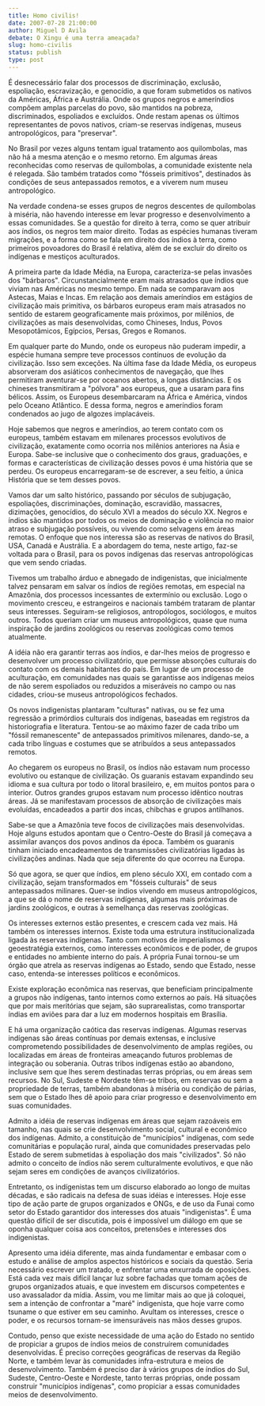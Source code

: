 ```yaml
---
title: Homo civilis!
date: 2007-07-28 21:00:00
author: Miguel D Avila
debate: O Xingu é uma terra ameaçada?
slug: homo-civilis
status: publish 
type: post
---
```


É desnecessário falar dos processos de discriminação, exclusão, espoliação, escravização, e genocídio, a que foram submetidos os nativos da Américas, África e Austrália. Onde os grupos negros e ameríndios compõem amplas parcelas do povo, são mantidos na pobreza, discriminados, espoliados e excluídos. Onde restam apenas os últimos representantes de povos nativos, criam-se reservas indígenas, museus antropológicos, para "preservar".   
  
No Brasil por vezes alguns tentam igual tratamento aos quilombolas, mas não há a mesma atenção e o mesmo retorno. Em algumas áreas reconhecidas como reservas de quilombolas, a comunidade existente nela é relegada. São também tratados como "fósseis primitivos", destinados às condições de seus antepassados remotos, e a viverem num museu antropológico.   
  
Na verdade condena-se esses grupos de negros descentes de quilombolas à miséria, não havendo interesse em levar progresso e desenvolvimento a essas comunidades. Se a questão for direito à terra, como se quer atribuir aos índios, os negros tem maior direito. Todas as espécies humanas tiveram migrações, e a forma como se fala em direito dos índios à terra, como primeiros povoadores do Brasil é relativa, além de se excluir do direito os indígenas e mestiços aculturados.   
  
A primeira parte da Idade Média, na Europa, caracteriza-se pelas invasões dos "bárbaros". Circunstancialmente eram mais atrasados que índios que viviam nas Américas no mesmo tempo. Em nada se comparavam aos Astecas, Maias e Incas. Em relação aos demais ameríndios em estágios de civilização mais primitiva, os bárbaros europeus eram mais atrasados no sentido de estarem geograficamente mais próximos, por milênios, de civilizações as mais desenvolvidas, como Chineses, Indus, Povos Mesopotâmicos, Egípcios, Persas, Gregos e Romanos.   
  
Em qualquer parte do Mundo, onde os europeus não puderam impedir, a espécie humana sempre teve processos contínuos de evolução da civilização. Isso sem exceções. Na última fase da Idade Média, os europeus absorveram dos asiáticos conhecimentos de navegação, que lhes permitiram aventurar-se por oceanos abertos, a longas distâncias. E os chineses transmitiram a "pólvora" aos europeus, que a usaram para fins bélicos. Assim, os Europeus desembarcaram na África e América, vindos pelo Oceano Atlântico. E dessa forma, negros e ameríndios foram condenados ao jugo de algozes implacáveis.   
  
Hoje sabemos que negros e ameríndios, ao terem contato com os europeus, também estavam em milenares processos evolutivos de civilização, exatamente como ocorria nos milênios anteriores na Ásia e Europa. Sabe-se inclusive que o conhecimento dos graus, graduações, e formas e características de civilização desses povos é uma história que se perdeu. Os europeus encarregaram-se de escrever, a seu feitio, a única História que se tem desses povos.   
  
Vamos dar um salto histórico, passando por séculos de subjugação, espoliações, discriminações, dominação, escravidão, massacres, dizimações, genocídios, do século XVI a meados do século XX. Negros e índios são mantidos por todos os meios de dominação e violência no maior atraso e subjugação possíveis, ou vivendo como selvagens em áreas remotas. O enfoque que nos interessa são as reservas de nativos do Brasil, USA, Canadá e Austrália. E a abordagem do tema, neste artigo, faz-se voltada para o Brasil, para os povos indígenas das reservas antropológicas que vem sendo criadas.   
  
Tivemos um trabalho árduo e abnegado de indigenistas, que inicialmente talvez pensaram em salvar os índios de regiões remotas, em especial na Amazônia, dos processos incessantes de extermínio ou exclusão. Logo o movimento cresceu, e estrangeiros e nacionais também trataram de plantar seus interesses. Seguiram-se religiosos, antropólogos, sociólogos, e muitos outros. Todos queriam criar um museus antropológicos, quase que numa inspiração de jardins zoológicos ou reservas zoológicas como temos atualmente.   
  
A idéia não era garantir terras aos índios, e dar-lhes meios de progresso e desenvolver um processo civilizatório, que permisse absorções culturais do contato com os demais habitantes do país. Em lugar de um processo de aculturação, em comunidades nas quais se garantisse aos indígenas meios de não serem espoliados ou reduzidos a miseráveis no campo ou nas cidades, criou-se museus antropológicos fechados.   
  
Os novos indigenistas plantaram "culturas" nativas, ou se fez uma regressão a primórdios culturais dos indígenas, baseadas em registros da historiografia e literatura. Tentou-se ao máximo fazer de cada tribo um "fóssil remanescente" de antepassados primitivos milenares, dando-se, a cada tribo línguas e costumes que se atribuídos a seus antepassados remotos.   
  
Ao chegarem os europeus no Brasil, os índios não estavam num processo evolutivo ou estanque de civilização. Os guaranis estavam expandindo seu idioma e sua cultura por todo o litoral brasileiro, e, em muitos pontos para o interior. Outros grandes grupos estavam num processo idêntico noutras áreas. Já se manifestavam processos de absorção de civilizações mais evoluídas, encadeados a partir dos incas, chibchas e grupos antilhanos.   
  
Sabe-se que a Amazônia teve focos de civilizações mais desenvolvidas. Hoje alguns estudos apontam que o Centro-Oeste do Brasil já começava a assimilar avanços dos povos andinos da época. Também os guaranis tinham iniciado encadeamentos de transmissões civilizatórias ligadas às civilizações andinas. Nada que seja diferente do que ocorreu na Europa.   
  
Só que agora, se quer que índios, em pleno século XXI, em contado com a civilização, sejam transformados em "fósseis culturais" de seus antepassados milinares. Quer-se índios vivendo em museus antropológicos, a que se dá o nome de reservas indígenas, algumas mais próximas de jardins zoológicos, e outras à semelhança das reservas zoológicas.   
  
Os interesses externos estão presentes, e crescem cada vez mais. Há também os interesses internos. Existe toda uma estrutura institucionalizada ligada às reservas indígenas. Tanto com motivos de imperialismos e geoestratégia externos, como interesses econômicos e de poder, de grupos e entidades no ambiente interno do país. A própria Funai tornou-se um órgão que atrela as reservas indígenas ao Estado, sendo que Estado, nesse caso, entenda-se interesses políticos e econômicos.   
  
Existe exploração econômica nas reservas, que beneficiam principalmente a grupos não indígenas, tanto internos como externos ao país. Há situações que por mais meritórias que sejam, são suprarealistas, como transportar índias em aviões para dar a luz em modernos hospitais em Brasília.   
  
E há uma organização caótica das reservas indígenas. Algumas reservas indígenas são áreas contínuas por demais extensas, e inclusive comprometendo possibilidades de desenvolvimento de amplas regiões, ou localizadas em áreas de fronteiras ameaçando futuros problemas de integração ou soberania. Outras tribos indígenas estão ao abandono, inclusive sem que lhes serem destinadas terras próprias, ou em áreas sem recursos. No Sul, Sudeste e Nordeste têm-se tribos, em reservas ou sem a propriedade de terras, também abandonas à miséria ou condição de párias, sem que o Estado lhes dê apoio para criar progresso e desenvolvimento em suas comunidades.   
  
Admito a idéia de reservas indígenas em áreas que sejam razoáveis em tamanho, nas quais se crie desenvolvimento social, cultural e econômico dos indígenas. Admito, a constituição de "municípios" indígenas, com sede comunitárias e população rural, ainda que comunidades preservadas pelo Estado de serem submetidas à espoliação dos mais "civilizados". Só não admito o conceito de índios não serem culturalmente evolutivos, e que não sejam seres em condições de avanços civilizatórios.   
  
Entretanto, os indígenistas tem um discurso elaborado ao longo de muitas décadas, e são radicais na defesa de suas idéias e interesses. Hoje esse tipo de ação parte de grupos organizados e ONGs, e de uso da Funai como setor do Estado garantidor dos interesses dos atuais "indigenistas". É uma questão difícil de ser discutida, pois é impossível um diálogo em que se oponha qualquer coisa aos conceitos, pretensões e interesses dos indigenistas.   
  
Apresento uma idéia diferente, mas ainda fundamentar e embasar com o estudo e análise de amplos aspectos históricos e sociais da questão. Seria necessário escrever um tratado, e enfrentar uma enxurrada de oposições. Está cada vez mais difícil lançar luz sobre fachadas que tomam ações de grupos organizados atuais, e que investem em discursos competentes e uso avassalador da mídia. Assim, vou me limitar mais ao que já coloquei, sem a intenção de confrontar a "maré" indigenista, que hoje varre como tsuname o que estiver em seu caminho. Avultam os interesses, cresce o poder, e os recursos tornam-se imensuráveis nas mãos desses grupos.   
  
Contudo, penso que existe necessidade de uma ação do Estado no sentido de propiciar a grupos de índios meios de construírem comunidades desenvolvidas. É preciso correções geográficas de reservas da Região Norte, e também levar às comunidades infra-estrutura e meios de desenvolvimento. Também é preciso dar à vários grupos de índios do Sul, Sudeste, Centro-Oeste e Nordeste, tanto terras próprias, onde possam construir "municípios indígenas", como propiciar a essas comunidades meios de desenvolvimento.
